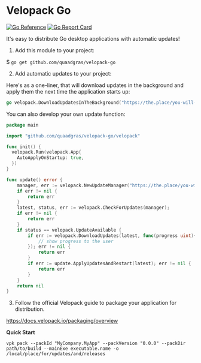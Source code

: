 # Velopack Go
[![Go Reference](https://pkg.go.dev/badge/github.com/quaadgras/velopack-go.svg)](https://pkg.go.dev/github.com/quaadgras/velopack-go)
[![Go Report Card](https://goreportcard.com/badge/github.com/quaadgras/velopack-go)](https://goreportcard.com/report/github.com/quaadgras/velopack-go)

It's easy to distribute Go desktop applications with automatic updates!

1. Add this module to your project:

$ `go get github.com/quaadgras/velopack-go`

2. Add automatic updates to your project:

Here's as a one-liner, that will download updates in the background and
apply them the next time the application starts up:
```go
go velopack.DownloadUpdatesInTheBackground("https://the.place/you-will-host/updates")
```

You can also develop your own update function:
```go
package main

import "github.com/quaadgras/velopack-go/velopack"

func init() {
  velopack.Run(velopack.App{
  	AutoApplyOnStartup: true,
  })
}

func update() error {
	manager, err := velopack.NewUpdateManager("https://the.place/you-will-host/updates")
	if err != nil {
		return err
	}
	latest, status, err := velopack.CheckForUpdates(manager);
	if err != nil {
		return err
	}
	if status == velopack.UpdateAvailable {
		if err := velopack.DownloadUpdates(latest, func(progress uint){
			// show progress to the user
		}); err != nil {
			return err
		}
		if err := update.ApplyUpdatesAndRestart(latest); err != nil {
			return err
		}
	}
	return nil
}
```

3. Follow the official Velopack guide to package your application for distribution.

https://docs.velopack.io/packaging/overview

**Quick Start**

`vpk pack --packId "MyCompany.MyApp" --packVersion "0.0.0" --packDir path/to/build --mainExe executable.name -o /local/place/for/updates/and/releases`

